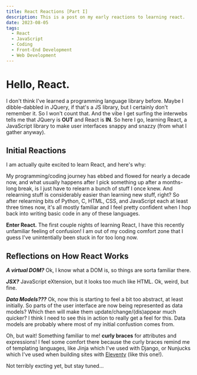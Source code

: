 ```yaml
---
title: React Reactions [Part I]
description: This is a post on my early reactions to learning react.
date: 2023-08-05
tags:
  - React
  - JavaScript
  - Coding
  - Front-End Development
  - Web Development
---
```

# Hello, React.

I don't think I've learned a programming language library before. Maybe I dibble-dabbled in JQuery, if that's a JS library, but I certainly don't remember it. So I won't count that. And the vibe I get surfing the interwebs tells me that JQuery is **OUT** and React is **IN**. So here I go, learning React, a JavaScript library to make user interfaces snappy and snazzy (from what I gather anyway). 

## Initial Reactions

I am actually quite excited to learn React, and here's why: 

My programming/coding journey has ebbed and flowed for nearly a decade now, and what usually happens after I pick something up after a months-long break, is I just have to relearn a bunch of stuff I once knew. And relearning stuff is considerably easier than learning new stuff, right? So after relearning bits of Python, C, HTML, CSS, and JavaScript each at least three times now, it's all mostly familiar and I feel pretty confident when I hop back into writing basic code in any of these languages. 

**Enter React.** The first couple nights of learning React, I have this recently unfamiliar feeling of confusion! I am out of my coding comfort zone that I guess I've unintentially been stuck in for too long now.

## Reflections on How React Works

***A virtual DOM?*** Ok, I know what a DOM is, so things are sorta familiar there.

***JSX?*** JavaScript eXtension, but it looks too much like HTML. Ok, weird, but fine.

***Data Models???*** Ok, now this is starting to feel a bit too abstract, at least initially. So parts of the user interface are now being represented as data models? Which then will make them update/change/(dis)appear much quicker? I think I need to see this in action to really get a feel for this. Data models are probably where most of my initial confustion comes from.

Oh, but wait! Something familiar to me! **curly braces** for attributes and expressions! I feel some comfort there because the curly braces remind me of templating languages, like Jinja which I've used with Django, or Nunjucks which I've used when building sites with [Eleventy](https://www.11ty.dev/) (like this one!).

Not terribly excting yet, but stay tuned...